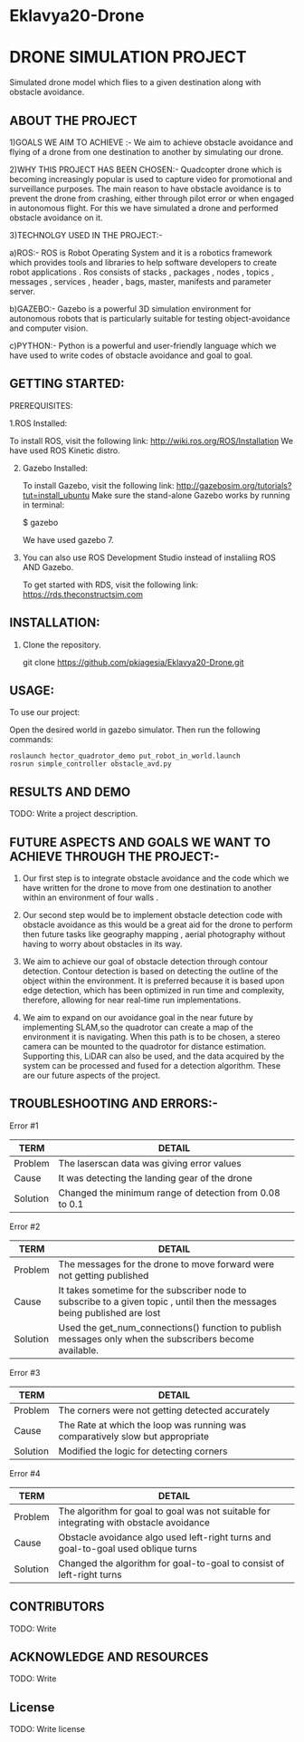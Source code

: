 # Eklavya20-Drone

# DRONE SIMULATION PROJECT
Simulated drone model which flies to a given destination along with obstacle avoidance. 

##  ABOUT THE PROJECT
1)GOALS WE AIM TO ACHIEVE :-
We aim to achieve obstacle avoidance and flying of a drone from one destination to another by simulating our drone.

2)WHY THIS PROJECT HAS BEEN CHOSEN:-
Quadcopter drone which is becoming increasingly popular is used to capture video for promotional and surveillance purposes. The main reason to have obstacle avoidance is to prevent the drone from crashing, either through pilot error or when engaged in autonomous flight. For this we have simulated a drone and performed obstacle avoidance on it.

3)TECHNOLGY USED IN THE PROJECT:-

a)ROS:- ROS is Robot Operating System and it is a robotics framework which provides tools and libraries to help software developers to create robot applications . Ros consists of stacks , packages , nodes , topics , messages , services , header , bags, master, manifests and parameter server.

b)GAZEBO:- Gazebo is a powerful 3D simulation environment for autonomous robots that is particularly suitable for testing object-avoidance and computer vision.

c)PYTHON:- Python is a powerful  and user-friendly language which we have used to write codes of obstacle avoidance and goal to goal.

 ##  GETTING STARTED:
 
 PREREQUISITES:
 
 1.ROS Installed:
 
   To install ROS, visit the following link: http://wiki.ros.org/ROS/Installation
   We have used ROS Kinetic distro.
    
 2. Gazebo Installed:
 
    To install Gazebo, visit the following link: http://gazebosim.org/tutorials?tut=install_ubuntu 
   Make sure the stand-alone Gazebo works by running in terminal:
 
    $ gazebo
    
    We have used gazebo 7.
    
 3. You can also use ROS Development Studio instead of instaliing ROS AND Gazebo.
 
    To get started with RDS, visit the following link: https://rds.theconstructsim.com 
 
## INSTALLATION:
 
 1. Clone the repository.

    git clone https://github.com/pkjagesia/Eklavya20-Drone.git 

## USAGE:
 
 To use our project:
 
 Open the desired world in gazebo simulator. Then run the following commands:
 ```
 roslaunch hector_quadrotor_demo put_robot_in_world.launch
 rosrun simple_controller obstacle_avd.py
 ```
##   RESULTS AND DEMO
TODO: Write a project description.
## FUTURE ASPECTS AND GOALS WE WANT TO ACHIEVE THROUGH THE PROJECT:-
1. Our first step is to integrate obstacle avoidance and the code which we have written 
for the drone to move from one destination to another within an environment of four walls .

 2. Our second step would be to implement obstacle detection code with obstacle avoidance as 
this would be a great aid for the drone to perform then future tasks like geography mapping  ,
aerial photography without having to worry about obstacles in its way.

3. We aim to achieve our goal of obstacle detection through contour detection.
Contour detection is based on detecting the outline of the object within the environment. It is preferred because it is based upon edge detection, which has been optimized in run time and complexity, therefore, allowing for near real-time run implementations.

4. We aim to expand on our avoidance goal in the near future by implementing SLAM,so the quadrotor can create a map of the environment it is navigating. When this path is to be chosen, a stereo camera can be mounted to the quadrotor for distance estimation. Supporting this, LiDAR can also be used, and the data acquired by the system can be processed and fused for a detection algorithm.
These are our future aspects of the project.

## TROUBLESHOOTING AND ERRORS:-
Error #1

TERM|DETAIL
----|------
Problem |The laserscan data was giving error values
Cause|It was detecting the landing gear of the drone
Solution|Changed the minimum range of detection from 0.08 to 0.1

Error #2

TERM|DETAIL
----|------
Problem|The messages for the drone to move forward were not getting published
Cause|It takes sometime for the subscriber node to subscribe to a given topic , until then the messages being published are lost
Solution|Used the get_num_connections() function to publish messages only when the subscribers become available.

Error #3

TERM|DETAIL
----|-------
Problem|The corners were not getting detected accurately
Cause|The Rate at which the loop was running was comparatively slow but appropriate
Solution|Modified the logic for detecting corners

Error #4

TERM|DETAIL
----|------
Problem|	The algorithm for goal to goal was not suitable for integrating with obstacle avoidance
Cause|Obstacle avoidance algo used left-right turns and goal-to-goal used oblique turns
Solution|Changed the algorithm for goal-to-goal to consist of left-right turns

## CONTRIBUTORS
TODO: Write
## ACKNOWLEDGE AND RESOURCES
TODO: Write 
## License
TODO: Write license
